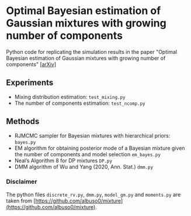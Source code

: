 # Optimal Bayesian estimation of Gaussian mixtures with growing number of components

Python code for replicating the simulation results in the paper "Optimal Bayesian estimation of Gaussian mixtures with growing number of components" [[arXiv]](https://arxiv.org/abs/2007.09284)


## Experiments

* Mixing distribution estimation: `test_mixing.py`
* The number of components estimation: `test_ncomp.py`

## Methods

* RJMCMC sampler for Bayesian mixtures with hierarchical priors: `bayes.py`
* EM algorithm for obtaining posterior mode of a Bayesian mixture given the number of components and model selection `em_bayes.py`
* Neal’s Algorithm 8 for DP mixtures `DP.py`
* DMM algorithm of Wu and Yang (2020, Ann. Stat.) `dmm.py`


### Disclaimer

The python files `discrete_rv.py`, `dmm.py`, `model_gm.py` and `moments.py` are taken from [https://github.com/albuso0/mixture](https://github.com/albuso0/mixture).
